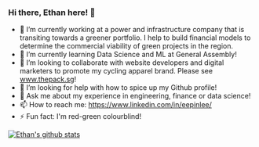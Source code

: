 ### Hi there, Ethan here! 👋

- 🔭 I’m currently working at a power and infrastructure company that is transiting towards a greener portfolio. I help to build financial models to determine the commercial viability of green projects in the region.
- 🌱 I’m currently learning Data Science and ML at General Assembly!
- 👯 I’m looking to collaborate with website developers and digital marketers to promote my cycling apparel brand. Please see www.thepack.sg!
- 🤔 I’m looking for help with how to spice up my Github profile!
- 💬 Ask me about my experience in engineering, finance or data science!
- 📫 How to reach me: https://www.linkedin.com/in/eepinlee/
- ⚡ Fun fact: I'm red-green colourblind!

[![Ethan's github stats](https://github-readme-stats.vercel.app/api?username=ethan-eplee&count_private=true&show_icons=true&theme=radical&hide_rank=false)](https://github.com/anuraghazra/github-readme-stats)
